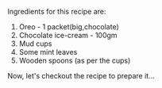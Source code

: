 Ingredients for this recipe are:

1. Oreo - 1 packet(big,chocolate)
2. Chocolate ice-cream - 100gm
3. Mud cups
4. Some mint leaves
5. Wooden spoons (as per the cups)

Now, let's checkout the recipe to prepare it...